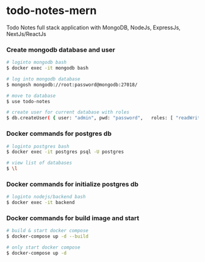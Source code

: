# todo-notes-mern
Todo Notes full stack application with MongoDB, NodeJs, ExpressJs, NextJs/ReactJs

### Create mongodb database and user 
```bash
# loginto mongodb bash
$ docker exec -it mongodb bash

# log into mongodb database
$ mongosh mongodb://root:password@mongodb:27018/

# move to database
$ use todo-notes

# create user for current database with roles
$ db.createUser( { user: "admin", pwd: "password",   roles: [ "readWrite", "dbAdmin" ] } )

```

### Docker commands for postgres db
```bash
# loginto postgres bash
$ docker exec -it postgres psql -U postgres

# view list of databases
$ \l

```
### Docker commands for initialize postgres db
```bash
# loginto nodejs/backend bash
$ docker exec -it backend
```
### Docker commands for build image and start
```bash
# build & start docker compose
$ docker-compose up -d --build

# only start docker compose
$ docker-compose up -d
